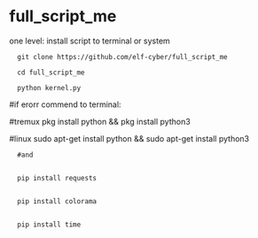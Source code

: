 # full_script_me

one level:
      install script to terminal or system
      
      
      
      
     
      git clone https://github.com/elf-cyber/full_script_me
      
      cd full_script_me
      
      python kernel.py
#if erorr
      commend to terminal:
      
      
 #tremux
      pkg install python && pkg install python3 
      
      
 #linux 
      sudo apt-get install python && sudo apt-get install python3     
      
      #and
      
      
      pip install requests
      
      
      pip install colorama
      
      
      pip install time
